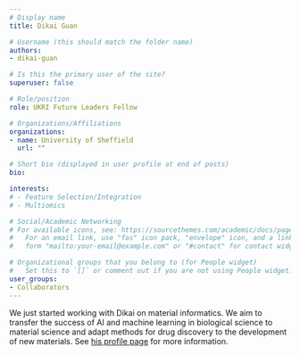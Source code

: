```yaml
---
# Display name
title: Dikai Guan

# Username (this should match the folder name)
authors:
- dikai-guan

# Is this the primary user of the site?
superuser: false

# Role/position
role: UKRI Future Leaders Fellow

# Organizations/Affiliations
organizations:
- name: University of Sheffield
  url: ""

# Short bio (displayed in user profile at end of posts)
bio: 

interests:
# - Feature Selection/Integration
# - Multiomics

# Social/Academic Networking
# For available icons, see: https://sourcethemes.com/academic/docs/page-builder/#icons
#   For an email link, use "fas" icon pack, "envelope" icon, and a link in the
#   form "mailto:your-email@example.com" or "#contact" for contact widget.

# Organizational groups that you belong to (for People widget)
#   Set this to `[]` or comment out if you are not using People widget.
user_groups:
- Collaborators
---
```


We just started working with Dikai on material informatics. We aim to transfer the success of AI and machine learning in biological science to material science and adapt methods for drug discovery to the development of new materials. See [his profile page](https://www.sheffield.ac.uk/materials/people/academic-staff/dikai-guan) for more information.
